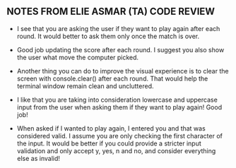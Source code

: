 ## NOTES FROM ELIE ASMAR (TA) CODE REVIEW

- I see that you are asking the user if they want to play again after each round. It would better to ask them only once the match is over.

- Good job updating the score after each round. I suggest you also show the user what move the computer picked.

- Another thing you can do to improve the visual experience is to clear the screen with console.clear() after each round. That would help the terminal window remain clean and uncluttered.

- I like that you are taking into consideration lowercase and uppercase input from the user when asking them if they want to play again! Good job!

- When asked if I wanted to play again, I entered you and that was considered valid. I assume you are only checking the first character of the input. It would be better if you could provide a stricter input validation and only accept y, yes, n and no, and consider everything else as invalid!
